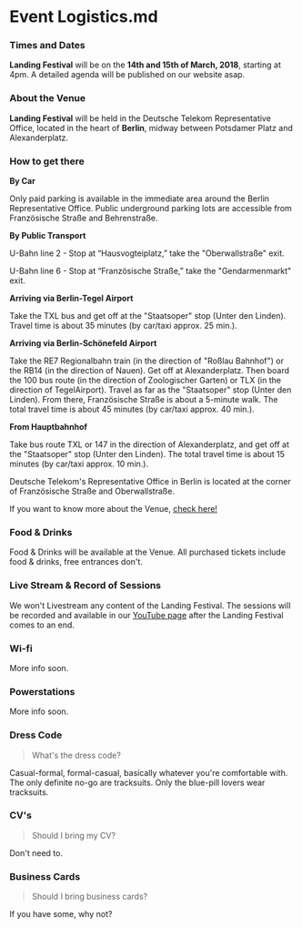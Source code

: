 # Event Logistics.md

### Times and Dates

**Landing Festival** will be on the **14th and 15th of March, 2018**, starting at 4pm. A detailed agenda will be published on our website asap.

### About the Venue

**Landing Festival** will be held in the Deutsche Telekom Representative Office, located in the heart of **Berlin**, midway between Potsdamer Platz and Alexanderplatz.

### How to get there

**By Car**

Only paid parking is available in the immediate area around the Berlin Representative Office. Public underground parking lots are accessible from Französische Straße and Behrenstraße.

**By Public Transport**

U-Bahn line 2 - Stop at “Hausvogteiplatz,” take the "Oberwallstraße" exit.

U-Bahn line 6 - Stop at “Französische Straße,” take the "Gendarmenmarkt" exit.

**Arriving via Berlin-Tegel Airport**

Take the TXL bus and get off at the "Staatsoper" stop (Unter den Linden). Travel time is about 35 minutes (by car/taxi approx. 25 min.).

**Arriving via Berlin-Schönefeld Airport**

Take the RE7 Regionalbahn train (in the direction of "Roßlau Bahnhof") or the RB14 (in the direction of Nauen). Get off at Alexanderplatz. Then board the 100 bus route (in the direction of Zoologischer Garten) or TLX (in the direction of TegelAirport). Travel as far as the "Staatsoper" stop (Unter den Linden). From there, Französische Straße is about a 5-minute walk. The total travel time is about 45 minutes (by car/taxi approx. 40 min.).

**From Hauptbahnhof**

Take bus route TXL or 147 in the direction of Alexanderplatz, and get off at the "Staatsoper" stop (Unter den Linden). The total travel time is about 15 minutes (by car/taxi approx. 10 min.).

Deutsche Telekom's Representative Office in Berlin is located at the corner of Französische Straße and Oberwallstraße.

If you want to know more about the Venue, [check here!](https://landingfestival.com/about#venue)

### Food & Drinks

Food & Drinks will be available at the Venue. All purchased tickets include food & drinks, free entrances don't.

### Live Stream & Record of Sessions

We won't Livestream any content of the Landing Festival. The sessions will be recorded and available in our [YouTube page](https://www.youtube.com/channel/UCjGI4o68Sd414pKDF_XM-qg) after the Landing Festival comes to an end.

### Wi-fi

More info soon.

### Powerstations

More info soon.

### Dress Code

>What's the dress code?

Casual-formal, formal-casual, basically whatever you're comfortable with. The only definite no-go are tracksuits. Only the blue-pill lovers wear tracksuits.

### CV's

>Should I bring my CV?

Don't need to.

### Business Cards

>Should I bring business cards?

If you have some, why not?
